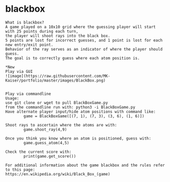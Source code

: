 # blackbox

    What is blackbox?
    A game played on a 10x10 grid where the guessing player will start with 25 points during each turn, 
    the player will shoot rays into the black box. 
    5 points are lost for incorrect guesses, and 1 point is lost for each new entry/exit point. 
    Behavior of the ray serves as an indicator of where the player should guess.
    The goal is to correctly guess where each atom position is.
    
    *New
    Play via GUI
    ![image](https://raw.githubusercontent.com/MK-Kaiser/portfolio/master/images/BlackBox.png)
    
    
    Play via commandline
    Usage:
    use git clone or wget to pull BlackBoxGame.py
    from the commandline run with: python3 -i BlackBoxGame.py
    Have alternate player input/hide atom positions with command like:
            game = BlackBoxGame([(7, 1), (7, 3), (3, 6), (1, 6)])
            
    Shoot rays to ascertain where the atoms are with:
            game.shoot_ray(4,9)
            
    Once you think you know where an atom is positioned, guess with:
            game.guess_atom(4,5)
            
    Check the current score with:
            print(game.get_score())
           
    For additional information about the game blackbox and the rules refer to this page:
    https://en.wikipedia.org/wiki/Black_Box_(game)
    
    
    

